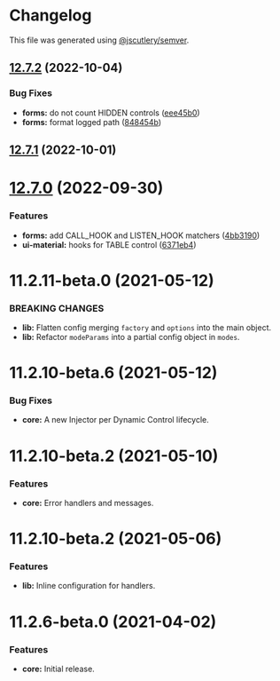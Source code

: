 # Changelog

This file was generated using [@jscutlery/semver](https://github.com/jscutlery/semver).

## [12.7.2](https://github.com/myndpm/open-source/compare/@myndpm/dyn-forms@12.7.1...@myndpm/dyn-forms@12.7.2) (2022-10-04)


### Bug Fixes

* **forms:** do not count HIDDEN controls ([eee45b0](https://github.com/myndpm/open-source/commit/eee45b0f2c7b1cdbc8c6bc21d89f7609ff8236da))
* **forms:** format logged path ([848454b](https://github.com/myndpm/open-source/commit/848454be182eb2e9fe6b6e0ff70c7dbad475f50c))



## [12.7.1](https://github.com/myndpm/open-source/compare/@myndpm/dyn-forms@12.7.0...@myndpm/dyn-forms@12.7.1) (2022-10-01)



# [12.7.0](https://github.com/myndpm/open-source/compare/@myndpm/dyn-forms@12.6.2...@myndpm/dyn-forms@12.7.0) (2022-09-30)


### Features

* **forms:** add CALL_HOOK and LISTEN_HOOK matchers ([4bb3190](https://github.com/myndpm/open-source/commit/4bb3190434b8dbc1af763ba9d7e06e9140615c4f))
* **ui-material:** hooks for TABLE control ([6371eb4](https://github.com/myndpm/open-source/commit/6371eb4c5ee25f2f8c890fa4c447a44ccd1f904d))



<a name="11.2.11-beta.0"></a>
# 11.2.11-beta.0 (2021-05-12)

### BREAKING CHANGES

* **lib:** Flatten config merging `factory` and `options` into the main object.
* **lib:** Refactor `modeParams` into a partial config object in `modes`.

<a name="11.2.10-beta.6"></a>
# 11.2.10-beta.6 (2021-05-12)

### Bug Fixes

* **core:** A new Injector per Dynamic Control lifecycle.

<a name="11.2.10-beta.2"></a>
# 11.2.10-beta.2 (2021-05-10)

### Features

* **core:** Error handlers and messages.

<a name="11.2.10-beta.0"></a>
# 11.2.10-beta.2 (2021-05-06)

### Features

* **lib:** Inline configuration for handlers.

<a name="11.2.6-beta.0"></a>
# 11.2.6-beta.0 (2021-04-02)

### Features

* **core:** Initial release.
